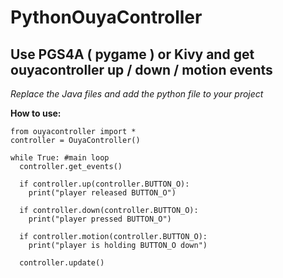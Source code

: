 PythonOuyaController
====================

Use PGS4A ( pygame ) or Kivy and get ouyacontroller up / down / motion events
--------------

*Replace the Java files and add the python file to your project*

**How to use:**

    from ouyacontroller import *
    controller = OuyaController()
    
    while True: #main loop
      controller.get_events()
      
      if controller.up(controller.BUTTON_O):
        print("player released BUTTON_O")
        
      if controller.down(controller.BUTTON_O):
        print("player pressed BUTTON_O")
        
      if controller.motion(controller.BUTTON_O):
        print("player is holding BUTTON_O down")
        
      controller.update()
